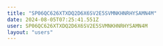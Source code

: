 ```yaml
---
title: "SP06QC626XTXDQ2D6X6SV2E5SVMNKHNRHYSAMN4M"
date: 2024-08-05T07:25:41.551Z
user: SP06QC626XTXDQ2D6X6SV2E5SVMNKHNRHYSAMN4M
layout: "users"
---
```

    